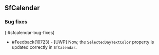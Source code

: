 ## SfCalendar

### Bug fixes
{:#sfcalendar-bug-fixes}

* \#Feedback(10723) - [UWP] Now, the `SelectedDayTextColor` property is updated correctly in `SfCalendar`.